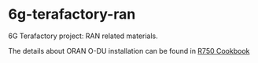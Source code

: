 # 6g-terafactory-ran
6G Terafactory project: RAN related materials.

The details about ORAN O-DU installation can be found in [R750 Cookbook](doc/R750-DU-cookbook)
